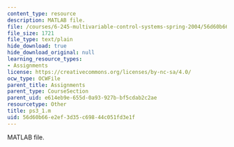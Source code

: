 ```yaml
---
content_type: resource
description: MATLAB file.
file: /courses/6-245-multivariable-control-systems-spring-2004/56d60b66e2ef3d35c69844c051fd3e1f_ps3_1.m
file_size: 1721
file_type: text/plain
hide_download: true
hide_download_original: null
learning_resource_types:
- Assignments
license: https://creativecommons.org/licenses/by-nc-sa/4.0/
ocw_type: OCWFile
parent_title: Assignments
parent_type: CourseSection
parent_uid: e614eb9e-655d-0a93-927b-bf5cdab2c2ae
resourcetype: Other
title: ps3_1.m
uid: 56d60b66-e2ef-3d35-c698-44c051fd3e1f
---
```

MATLAB file.